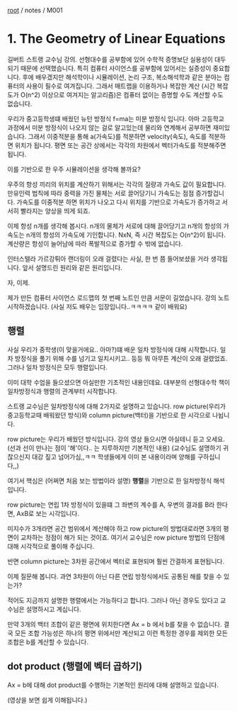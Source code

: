 [root](../../README.md) / notes / M001

# 1. The Geometry of Linear Equations

길버트 스트랭 교수님 강의. 선형대수를 공부함에 있어 수학적 증명보단 실용성이 대두되기 때문에 선택했습니다. 특히 컴퓨터 사이언스를 공부함에 있어서는 실증성이 중요합니다. 후에 배우겠지만 해석학이나 시뮬레이션, 논리 구조, 복소해석학과 같은 분야는 컴퓨터의 사용이 필수로 여겨집니다. 그래서 매트랩을 이용하거나 복잡한 계산 (시간 복잡도가 O(n^2) 이상으로 여겨지는 알고리즘)은 컴퓨터 없이는 증명할 수도 계산할 수도 없습니다.

우리가 중고등학생떄 배웠던 뉴턴 방정식 f=ma는 미분 방정식 입니다. 아마 고등학교 과정에서 미분 방정식이 나오지 않는 걸로 알고있는데 물리와 연계해서 공부하면 재미있습니다. 그래서 이중적분을 통해 a(가속도)를 적분하면 velocity(속도), 속도를 적분하면 위치가 됩니다. 평면 또는 공간 상에서는 각각의 차원에서 벡터가속도를 적분해주면 됩니다.

이를 기반으로 한 우주 시뮬레이션을 생각해 볼까요?

우주의 항성 끼리의 위치를 계산하기 위해서는 각각의 질량과 가속도 값이 필요합니다. 만유인력 법칙에 따라 중력을 가진 물체는 서로 끌어당기니 가속도는 점점 증가할겁니다. 가속도를 이중적분 하면 위치가 나오고 다시 위치를 기반으로 가속도가 증가하고 서서히 빨라지는 양상을 띄게 되죠.

이제 항성 n개를 생각해 봅시다. n개의 물체가 서로에 대해 끌어당기고 n개의 항성의 가속도는 n개의 항성의 가속도에 기인합니다. NxN, 즉 시간 복잡도는 O(n^2)이 됩니다. 계산량은 항성이 늘어남에 따라 폭발적으로 증가할 수 밖에 없습니다.

인터스텔라 가르강튀아 랜더링이 오래 걸렸다는 사실, 한 번 쯤 들어보셨을 거라 생각됩니다. 앞서 설명드린 원리와 같은 원리입니다.

자, 이제.

제가 만든 컴퓨터 사이언스 로드맵의 첫 번째 노트인 만큼 서문이 길었습니다. 강의 노트 시작하겠습니다. (사실 저도 배우는 입장입니다..ㅋㅋㅋㅋ 같이 배워요)

## 행렬

사실 우리가 중학생(이 맞을거에요.. 아마?)떄 배운 일차 방정식에 대해 시작합니다. 일차 방정식을 풀기 위해 수를 넘기고 일치시키고.. 등등 뭐 아무튼 계산이 오래 걸렸었죠. 그러나 일차 방정식은 모두 행렬입니다.

이미 대학 수업을 들으셨으면 아실만한 기초적인 내용인데요. 대부분의 선형대수학 책이 일차방정식과 행렬의 관계부터 시작합니다.

스트랭 교수님은 일차방정식에 대해 2가지로 설명하고 있습니다. row picture(우리가 중고등학교때 배워왔던 방식)와 column picture(백터)을 기반으로 한 시각으로 나뉩니다.

row picture는 우리가 배웠던 방식입니다. 강의 영상 들으시면 아실테니 듣고 오세요. (선과 선이 만나는 점이 '해'이다.. 는 지루하지만 기본적인 내용) (교수님도 설명하기 귀찮으신지 대강 짚고 넘어가심,,ㅋㅋ 학생들에게 이미 본 내용이라며 양해를 구하십니다,,)

여기서 핵심은 (어쩌면 처음 보는 방법이라 설명) **행렬**을 기반으로 한 일차방정식 해석입니다.

row picture는 연립 1차 방정식이 있을떄 그 좌변의 계수를 A, 우변의 결과를 B라 한다면, AxB로 보는 시각입니다.

미지수가 3개라면 공간 범위에서 계산해야 하고 row picture의 방법대로라면 3개의 평면이 교차하는 정점이 해가 되는 것이죠. 여기서 교수님은 row picture 방법의 단점에 대해 시각적으로 풀이해 주십니다.

반면 column picture는 3차원 공간에서 벡터로 표현되며 훨씬 간결하게 표현됩니다.

이제 질문해 봅니다. 과연 3차원이 아닌 다른 연립 방정식에서도 공통된 해를 찾을 수 있는가?

적어도 지금까지 설명한 행렬에서는 가능하다고 합니다. 그러나 아닌 경우도 있다고 교수님은 설명하시고 계십니다.

만약 3개의 백터 조합이 같은 평면에 위치한다면 Ax = b 에서 b를 찾을 수 없습니다. 결국 모든 조합 가능성은 하나의 평면 위에서만 계산되고 이런 특정한 경우를 제외한 모든 조합은 b를 계산할 수 있습니다.

## dot product (행렬에 벡터 곱하기)

Ax = b에 대해 dot product를 수행하는 기본적인 원리에 대해 설명하고 있습니다.

(영상을 보면 쉽게 이해됩니다.)
